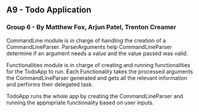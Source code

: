 ## A9 - Todo Application

### Group 6 - By Matthew Fox, Arjun Patel, Trenton Creamer

CommandLine module is in charge of handling the creation of a CommandLineParser. ParserArguments help CommandLineParser determine if an argument needs a value and the value passed was valid.

Functionalities module is in charge of creating and running functionalities for the TodoApp to run. Each Functionality takes the processed arguments the CommandLineParser generated and gets all the relevant information and performs their delegated task.

TodoApp runs the whole app by creating the CommandLineParser and running the appropriate functionality based on user inputs.

